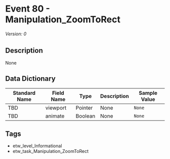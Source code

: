 # Event 80 - Manipulation_ZoomToRect
###### Version: 0

## Description
None

## Data Dictionary
|Standard Name|Field Name|Type|Description|Sample Value|
|---|---|---|---|---|
|TBD|viewport|Pointer|None|`None`|
|TBD|animate|Boolean|None|`None`|

## Tags
* etw_level_Informational
* etw_task_Manipulation_ZoomToRect